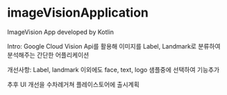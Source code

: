 # imageVisionApplication
ImageVision App developed by Kotlin

Intro: Google Cloud Vision Api를 활용해 이미지를 Label, Landmark로 분류하여 분석해주는 간단한 어플리케이션

개선사항: Label, landmark 이외에도 face, text, logo 샘플중에 선택하여 기능추가

추후 UI 개선을 수차례거쳐 플레이스토어에 출시계획



